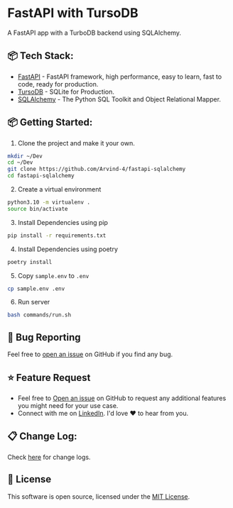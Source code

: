 # FastAPI with TursoDB

A FastAPI app with a TurboDB backend using SQLAlchemy.


##  📦 Tech Stack:
- [FastAPI](https://fastapi.tiangolo.com/) - FastAPI framework, high performance, easy to learn, fast to code, ready for production.
- [TursoDB](https://turso.tech/) - SQLite for Production.
- [SQLAlchemy](https://www.sqlalchemy.org/) - The Python SQL Toolkit and Object Relational Mapper.


## 📦 Getting Started:


1. Clone the project and make it your own.
```bash
mkdir ~/Dev
cd ~/Dev
git clone https://github.com/Arvind-4/fastapi-sqlalchemy
cd fastapi-sqlalchemy
```


2. Create a virtual environment
```bash
python3.10 -m virtualenv .
source bin/activate
```

3. Install Dependencies using pip
```bash
pip install -r requirements.txt
```

4. Install Dependencies using poetry
```bash
poetry install
```

5. Copy `sample.env` to `.env`
```bash
cp sample.env .env
```

6. Run server
```bash
bash commands/run.sh
```




## 🐛 Bug Reporting

Feel free to [open an issue](https://github.com/Arvind-4/fastapi-sqlalchemy/issues) on GitHub if you find any bug.


## ⭐ Feature Request

- Feel free to [Open an issue](https://github.com/Arvind-4/fastapi-sqlalchemy/issues) on GitHub to request any additional features you might need for your use case.
- Connect with me on [LinkedIn](https://www.linkedin.com/in/a-arvind/). I'd love ❤️️ to hear from you.


## 📋 Change Log:

Check [here](https://github.com/Arvind-4/fastapi-sqlalchemy/commits/main) for change logs.

## 📜 License

This software is open source, licensed under the [MIT License](https://github.com/Arvind-4/fastapi-sqlalchemy/blob/main/LICENSE).
